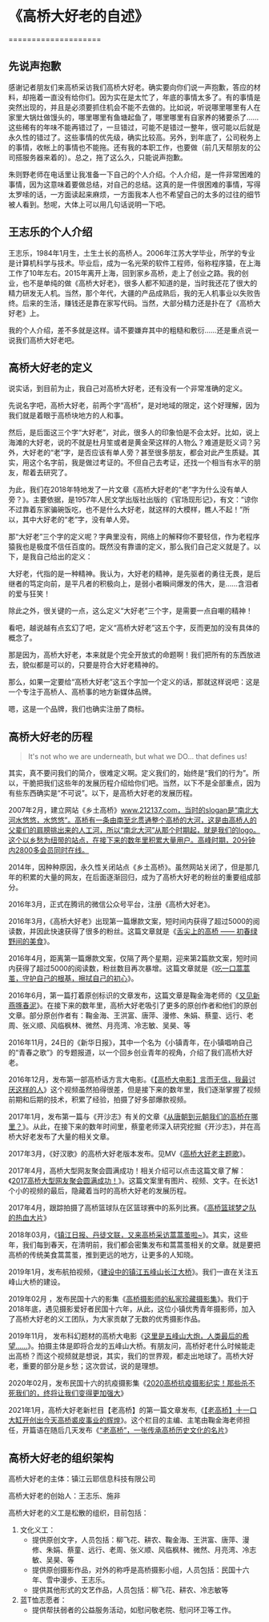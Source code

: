 # 《高桥大好老的自述》
====================

## 先说声抱歉

感谢记者朋友们来高桥采访我们高桥大好老。确实要向你们说一声抱歉，答应的材料，却拖着一直没有给你们。因为实在是太忙了，年底的事情太多了。有的事情是突然出现的，并且是必须要抓住机会不能不去做的。比如说，听说哪里哪里有人在家里大锅灶做馒头的，哪里哪里有鱼塘起鱼了，哪里哪里有自家养的猪要杀了……这些稀有的年味不能再错过了，一旦错过，可能不是错过一整年，很可能以后就是永久性的错过了。这些事情的优先级，确实比较高。另外，到年底了，公司税务上的事情，收帐上的事情也不能拖。还有我的本职工作，也要做（前几天帮朋友的公司搭服务器来着的）。总之，拖了这么久，只能说声抱歉。

朱则野老师在电话里让我准备一下自己的个人介绍。个人介绍，是一件非常困难的事情，因为这意味着要做总结，对自己的总结。这真的是一件很困难的事情，写得太罗嗦的话，一方面读起来麻烦，一方面我本人也不希望自己的太多的过往的细节被人看到。愁呢，大体上可以用几句话说明一下吧。

## 王志乐的个人介绍

王志乐，1984年1月生，土生土长的高桥人。2006年江苏大学毕业，所学的专业是计算机科学与技术。毕业后，成为一名光荣的软件工程师，俗称程序猿，在上海工作了10年左右。2015年离开上海，回到家乡高桥，走上了创业之路。我的创业，也不是单纯的做《高桥大好老》，很多人都不知道的是，当时我还花了很大的精力研发无人机。当然，那个年代，大疆的产品成熟后，我的无人机事业以失败告终。后来的生活，赚钱还是靠在家写代码。当然，大部分精力还是扑在了《高桥大好老》上。

我的个人介绍，差不多就是这样。请不要嫌弃其中的粗糙和敷衍……还是重点说一说我们高桥大好老吧。


## 高桥大好老的定义

说实话，到目前为止，我自己对高桥大好老，还有没有一个非常准确的定义。

先说名字吧，高桥大好老，前两个字“高桥”，是对地域的限定，这个好理解，因为我们就是着眼于高桥块地方的人和事。

然后，是后面这三个字“大好老”，对此，很多人的印象怕是不会太好。比如，说上海滩的大好老，说的不就是杜月笙或者是黄金荣这样的人物么？难道是贬义词？另外，大好老的“老”字，是否应该有单人旁？甚至很多朋友，都会对此产生质疑。其实，用这个名字前，我是做过考证的。不但自己去考证，还找一个相当有水平的朋友，帮着去研究了。

为此，我们在2018年特地发了一片文章《高桥大好老的“老”字为什么没有单人旁？》。主要依据，是1957年人民文学出版社出版的《官场现形记》，有文：“谅你不过靠着东家骗碗饭吃，也不是什么大好老，就这样的大模样，瞧人不起！”所以，其中大好老的“老”字，没有单人旁。

那“大好老”三个字的定义呢？字典里没有，网络上的解释你不要轻信，作为老程序猿我也是极度不信任百度的。既然没有靠谱的定义，那么我们自己定义就是了。以下，是我自己给出的定义：

大好老，代指的是一种精神。我认为，大好老的精神，是先驱者的勇往无畏，是后继者的笃定向前，是平凡者的积极向上，是弱小者瞬间爆发的伟大，是……含泪者的爱与狂笑！

除此之外，很关键的一点，这么定义“大好老”三个字，是需要一点自嘲的精神！

看吧，越说越有点玄幻了吧，定义“高桥大好老”这五个字，反而更加的没有具体的概念了。

那是因为，高桥大好老，本来就是个完全开放式的命题啊！我们把所有的东西放进去，貌似都是可以的，只要是符合大好老精神的。

那么，如果一定要给“高桥大好老”这五个字加一个定义的话，那就这样说吧：这是一个专注于高桥人、高桥事的地方新媒体品牌。

嗯，这是一个品牌，我们也确实注册了商标。


## 高桥大好老的历程

> It's not who we are underneath, but what we DO... that defines us!

其实，真不要问我们的简介，很难定义啊。定义我们的，始终是“我们的行为”。所以，干脆把我们这些年的发展历程介绍给你们吧。当然，以下不是全部重点，因为有些东西确实是“不可说”。以下，是高桥大好老的发展历程。

2007年2月，建立网站《乡土高桥》www.212137.com，当时的slogan是“南北大河水悠悠，水悠悠”。高桥有一条由南至北贯通整个高桥的大河，这是由高桥人的父辈们的肩膀挑出来的人工河，所以“南北大河”从那个时期起，就是我们的logo。这个以乡愁为纽带的站点，在接下来的数年里积累大量用户。高峰时期，20分钟内2800多会员同时在线。

2014年，因种种原因，永久性关闭站点《乡土高桥》。虽然网站关闭了，但是那几年的积累的大量的网友，在后面逐渐回归，成为了高桥大好老的粉丝的重要组成部分。

2016年3月，正式在腾讯的微信公众号平台，注册《高桥大好老》。

2016年3月，《高桥大好老》出现第一篇爆款文案，短时间内获得了超过5000的阅读数，并因此快速获得了很多的粉丝。这篇文章就是《[舌尖上的高桥 —— 初春绿野间的美食](https://mp.weixin.qq.com/s/Iq0ZLx3bDjTO8auvDcRJsA)》。

2016年4月，距离第一篇爆款文案，仅隔了两个星期，迎来第2篇款文案，短时间内获得了超过5000的阅读数，粉丝数目再次暴增。这篇文章就是《[吃一口蒿蒿茧，守护自己的根基，擦拭自己的初心](https://mp.weixin.qq.com/s/sSCPU3sQ0Mpn4Of6Zhz25Q)》。

2016年6月，第一篇打着原创标识的文章发布，这篇文章是鞠金海老师的《[又见新燕啄春泥](https://mp.weixin.qq.com/s/SBYD00VhQomoGhuk4A3zXQ)》。在接下来的数年里，高桥大好老吸引了更多的原创作者和他们的原创文章。部分原创作者有：鞠金海、王洪富、唐萍、漫修、朱娟、蔡童、远行、老周、张义顺、风临枫林、微然、月亮湾、冷志敏、吴昊、等

2016年11月，24日的《新华日报》，其中一个名为《小镇青年，在小镇唱响自己的“青春之歌”》的专题报道，以一个回乡创业青年的视角，介绍了我们高桥大好老。

2016年12月，发布第一部高桥话方言大电影。《[【高桥大电影】言而无信，我最讨厌这样的人](https://v.qq.com/x/page/s0353llbc88.html)》这个视频虽然拍得很差，但是接下来的数年里，我们逐渐掌握了视频前期和后期的技术，积累了经验，拍摄了好多部爆款视频。

2017年1月，发布第一篇与《开沙志》有关的文章《[从唐朝到元朝我们的高桥在哪里？](https://mp.weixin.qq.com/s/1Ls7p-txjwKcFl_Axk7KOQ)》。从此，在接下来的数年时间里，蔡童老师深入研究挖掘《开沙志》，并在高桥大好老发布了大量的相关文章。

2017年3月，《好汉歌》的高桥大好老版本发布。见MV《[高桥大好老主题歌](https://mp.weixin.qq.com/s/pRtyfxmV7A9lhfQr3BqKJw)》。

2017年4月，高桥大型网友聚会圆满成功！相关介绍可以点击这篇文章了解：《[2017高桥大型网友聚会圆满成功！](https://mp.weixin.qq.com/s/E0koacN0MVlke1sNk-pUzw)》。这篇文案里有图片、视频、文字。在长达1个小的视频的最后，隐藏着当时的高桥大好老的发展历程。

2017年4月，跟踪拍摄了高桥篮球队在区篮球赛中的系列比赛。《[高桥篮球梦之队的热血大片](https://mp.weixin.qq.com/s/letCFmXx-1SINRwLhws6Zw)》


2018年03月，《[镇江日报、丹徒文联，又来高桥采访蒿蒿茧啦~](https://mp.weixin.qq.com/s/i8ejparG7AGlWm6s-PquIw)》。其实，这些年，我们每到春天，在清明前，我们都会密集发布和蒿蒿茧相关的文章。就是要把高桥的传统美食蒿蒿茧，推到更远的地方，让更多的人知晓。

2019年1月，发布航拍视频，《[建设中的镇江五峰山长江大桥](https://v.qq.com/x/page/y0822ab2gyu.html)》。我们一直在关注五峰山大桥的建设。

2019年02月 ，发布民国十六的影集《[高桥摄影师的私家珍藏摄影集](https://v.qq.com/x/page/a0839vj75p7.html)》。我们于2018年底，遇见摄影爱好者民国十六年，从此，这位小镇优秀青年摄影师，加入了高桥大好老的义工团队，为大家贡献了无数的优秀摄影作品。

2019年11月， 发布科幻题材的高桥大电影《[这里是五峰山大炮，人类最后的希望……](https://v.qq.com/x/page/d3027k7xpiu.html)》。拍摄主体是即将合龙的五峰山大桥。有朋友问，高桥好老什么时候能走出高桥？而这个视频就是想说，其实，我们的世界观，都走出地球了。高桥大好老，重要的部分是乡愁；这次尝试，说的是理想。


2020年02月，发布民国十六的抗疫摄影集《[2020高桥抗疫摄影纪实！那些杀不死我们的，终将让我们变得更加强大](https://v.qq.com/x/page/s3069wyrnrq.html)》

2021年1月，高桥大好老新栏目【老高桥】的第一篇文章发布,《[【老高桥】十一口大缸开创出今天高桥裘皮事业的辉煌](https://mp.weixin.qq.com/s/oT0MWI8J7Uk0-RwwRKubwg)》。这个栏目的主编、主笔由鞠金海老师担任，开篇语在随后几天发布《[“老高桥”，一张传承高桥历史文化的名片](https://mp.weixin.qq.com/s/2764i4Wpc5wbCgMUxeI5Jw)》

## 高桥大好老的组织架构

高桥大好老的主体：镇江云耶信息科技有限公司

高桥大好老的创始人：王志乐、施非

高桥大好老的义工是松散的组织，目前包括：

1. 文化义工：
    - 提供原创文字，人员包括：柳飞花、耕农、鞠金海、王洪富、唐萍、漫修、朱娟、蔡童、远行、老周、张义顺、风临枫林、微然、月亮湾、冷志敏、吴昊、等
    - 提供原创摄影作品，对外的称呼是高桥摄影小组，人员包括：民国十六年、雪中漫步、王志乐。
	- 提供其他形式的文艺作品，人员包括：柳飞花、耕农、冷志敏等
2. 蓝T恤志愿者：
    - 提供帮扶弱者的公益服务活动，如慰问敬老院、慰问环卫等工作。
